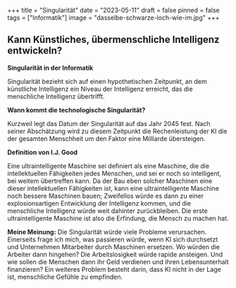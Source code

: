 +++
title = "Singularität"
date = "2023-05-11"
draft = false
pinned = false
tags = ["Informatik"]
image = "dasselbe-schwarze-loch-wie-im.jpg"
+++
## Kann Künstliches, übermenschliche Intelligenz entwickeln?

**Singularität in der Informatik**

Singularität bezieht sich auf einen hypothetischen Zeitpunkt, an dem künstliche Intelligenz ein Niveau der Intelligenz erreicht, das die menschliche Intelligenz übertrifft.

**Wann kommt die technologische Singularität?**

Kurzweil legt das Datum der Singularität auf das Jahr 2045 fest. Nach seiner Abschätzung wird zu diesem Zeitpunkt die Rechenleistung der KI die der gesamten Menschheit um den Faktor eine Milliarde übersteigen.

**Definition von I.J. Good**

Eine ultraintelligente Maschine sei definiert als eine Maschine, die die intellektuellen Fähigkeiten jedes Menschen, und sei er noch so intelligent, bei weitem übertreffen kann. Da der Bau eben solcher Maschinen eine dieser intellektuellen Fähigkeiten ist, kann eine ultraintelligente Maschine noch bessere Maschinen bauen; Zweifellos würde es dann zu einer explosionsartigen Entwicklung der Intelligenz kommen, und die menschliche Intelligenz würde weit dahinter zurückbleiben. Die erste ultraintelligente Maschine ist also die Erfindung, die Mensch zu machen hat.

**Meine Meinung:** Die Singularität würde viele Probleme verursachen. Einerseits frage ich mich, was passieren würde, wenn KI sich durchsetzt und Unternehmen Mitarbeiter durch Maschinen ersetzen. Wo würden die Arbeiter dann hingehen? Die Arbeitslosigkeit würde rapide ansteigen. Und wie sollen die Menschen dann ihr Geld verdienen und ihren Lebensunterhalt finanzieren? Ein weiteres Problem besteht darin, dass KI nicht in der Lage ist, menschliche Gefühle zu empfinden.